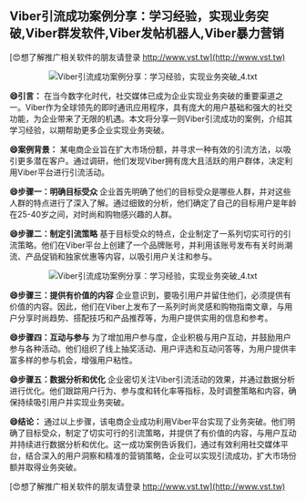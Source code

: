 ## **Viber引流成功案例分享：学习经验，实现业务突破,Viber群发软件,Viber发帖机器人,Viber暴力营销**

[😍想了解推广相关软件的朋友请登录 http://www.vst.tw](http://www.vst.tw)

 <center><img src="https://vst.tw/MP4/tuiguang/png/4.png" alt="Viber引流成功案例分享：学习经验，实现业务突破_4.txt"></center>

**😄引言：**
在当今数字化时代，社交媒体已成为企业实现业务突破的重要渠道之一。Viber作为全球领先的即时通讯应用程序，具有庞大的用户基础和强大的社交功能，为企业带来了无限的机遇。本文将分享一则Viber引流成功的案例，介绍其学习经验，以期帮助更多企业实现业务突破。

**😄案例背景：**
某电商企业旨在扩大市场份额，并寻求一种有效的引流方法，以吸引更多潜在客户。通过调研，他们发现Viber拥有庞大且活跃的用户群体，决定利用Viber平台进行引流活动。

**😄步骤一：明确目标受众**
企业首先明确了他们的目标受众是哪些人群，并对这些人群的特点进行了深入了解。通过细致的分析，他们确定了自己的目标用户是年龄在25-40岁之间，对时尚和购物感兴趣的人群。

**😄步骤二：制定引流策略**
基于目标受众的特点，企业制定了一系列切实可行的引流策略。他们在Viber平台上创建了一个品牌账号，并利用该账号发布有关时尚潮流、产品促销和独家优惠等内容，以吸引用户关注和参与。

 <center><img src="https://vst.tw/MP4/tuiguang/png/6.png" alt="Viber引流成功案例分享：学习经验，实现业务突破_4.txt"></center>

**😄步骤三：提供有价值的内容**
企业意识到，要吸引用户并留住他们，必须提供有价值的内容。因此，他们在Viber上发布了一系列时尚灵感和购物指南文章，与用户分享时尚趋势、搭配技巧和产品推荐等，为用户提供实用的信息和参考。

**😄步骤四：互动与参与**
为了增加用户参与度，企业积极与用户互动，并鼓励用户参与各种活动。他们组织了线上抽奖活动、用户评选和互动问答等，为用户提供丰富多样的参与机会，增强用户粘性。

**😄步骤五：数据分析和优化**
企业密切关注Viber引流活动的效果，并通过数据分析进行优化。他们跟踪用户行为、参与度和转化率等指标，及时调整策略和内容，确保持续吸引用户并实现业务突破。

**😄结论：**
通过以上步骤，该电商企业成功利用Viber平台实现了业务突破。他们明确了目标受众，制定了切实可行的引流策略，并提供了有价值的内容，与用户互动并持续进行数据分析和优化。这一成功案例告诉我们，通过有效利用社交媒体平台，结合深入的用户洞察和精准的营销策略，企业可以实现引流成功，扩大市场份额并取得业务突破。

[😍想了解推广相关软件的朋友请登录 http://www.vst.tw](http://www.vst.tw)




